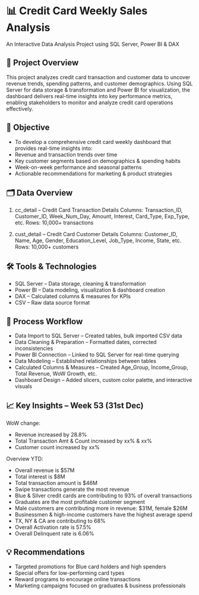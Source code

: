 # 📊 Credit Card Weekly Sales Analysis

An Interactive Data Analysis Project using SQL Server, Power BI & DAX

## 📌 Project Overview

This project analyzes credit card transaction and customer data to uncover revenue trends, spending patterns, and customer demographics. Using SQL Server for data storage & transformation and Power BI for visualization, the dashboard delivers real-time insights into key performance metrics, enabling stakeholders to monitor and analyze credit card operations effectively.

## 🎯 Objective

- To develop a comprehensive credit card weekly dashboard that provides real-time insights into:
- Revenue and transaction trends over time
- Key customer segments based on demographics & spending habits
- Week-on-week performance and seasonal patterns
- Actionable recommendations for marketing & product strategies

## 🗂 Data Overview

1. cc_detail – Credit Card Transaction Details
Columns: Transaction_ID, Customer_ID, Week_Num_Day, Amount, Interest, Card_Type, Exp_Type, etc.
Rows: 10,000+ transactions

2. cust_detail – Credit Card Customer Details
Columns: Customer_ID, Name, Age, Gender, Education_Level, Job_Type, Income, State, etc.
Rows: 10,000+ customers

## 🛠 Tools & Technologies

- SQL Server – Data storage, cleaning & transformation
- Power BI – Data modeling, visualization & dashboard creation
- DAX – Calculated columns & measures for KPIs
- CSV – Raw data source format

## 🔄 Process Workflow

- Data Import to SQL Server – Created tables, bulk imported CSV data
- Data Cleaning & Preparation – Formatted dates, corrected inconsistencies
- Power BI Connection – Linked to SQL Server for real-time querying
- Data Modeling – Established relationships between tables
- Calculated Columns & Measures – Created Age_Group, Income_Group, Total Revenue, WoW Growth, etc.
- Dashboard Design – Added slicers, custom color palette, and interactive visuals

## 📈 Key Insights – Week 53 (31st Dec)

WoW change:
- Revenue increased by 28.8%
- Total Transaction Amt & Count increased by xx% & xx%
- Customer count increased by xx%

Overview YTD:
- Overall revenue is $57M
- Total interest is $8M
- Total transaction amount is $46M
- Swipe transactions generate the most revenue
- Blue & Silver credit cards are contributing to 93% of overall transactions
- Graduates are the most profitable customer segment
- Male customers are contributing more in revenue: $31M, female $26M
- Businessmen & high-income customers have the highest average spend
- TX, NY & CA are contributing to 68%
- Overall Activation rate is 57.5%
- Overall Delinquent rate is 6.06%

## 💡 Recommendations

- Targeted promotions for Blue card holders and high spenders
- Special offers for low-performing card types
- Reward programs to encourage online transactions
- Marketing campaigns focused on graduates & business professionals
